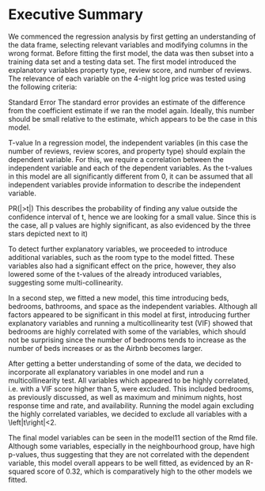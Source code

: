 # Executive Summary

We commenced the regression analysis by first getting an understanding of the data frame, selecting relevant variables and modifying columns in the wrong format. Before fitting the first model, the data was then subset into a training data set and a testing data set. The first model introduced the explanatory variables property type, review score, and number of reviews. The relevance of each variable on the 4-night log price was tested using the following criteria: 

Standard Error
The standard error provides an estimate of the difference from the coefficient estimate if we ran the model again. Ideally, this number should be small relative to the estimate, which appears to be the case in this model. 

T-value
In a regression model, the independent variables (in this case the number of reviews, review scores, and property type) should explain the dependent variable. For this, we require a correlation between the independent variable and each of the dependent variables. As the t-values in this model are all significantly different from 0, it can be assumed that all independent variables provide information to describe the independent variable. 

PR(|>t|)
This describes the probability of finding any value outside the confidence interval of t, hence we are looking for a small value. Since this is the case, all p values are highly significant, as also evidenced by the three stars depicted next to it)

To detect further explanatory variables, we proceeded to introduce additional variables, such as the room type to the model fitted. These variables also had a significant effect on the price, however, they also lowered some of the t-values of the already introduced variables, suggesting some multi-collinearity.

In a second step, we fitted a new model, this time introducing beds, bedrooms, bathrooms, and space as the independent variables. Although all factors appeared to be significant in this model at first, introducing further explanatory variables and running a multicollinearity test (VIF) showed that bedrooms are highly correlated with some of the variables, which should not be surprising since the number of bedrooms tends to increase as the number of beds increases or as the Airbnb becomes larger. 

After getting a better understanding of some of the data, we decided to incorporate all explanatory variables in one model and run a multicollinearity test. All variables which appeared to be highly correlated, i.e. with a VIF score higher than 5, were excluded. This included bedrooms, as previously discussed, as well as maximum and minimum nights, host response time and rate, and availability. Running the model again excluding the highly correlated variables, we decided to exclude all variables with a \left|t\right|<2. 

The final model variables can be seen in the model11 section of the Rmd file. Although some variables, especially in the neighbourhood group, have high p-values, thus suggesting that they are not correlated with the dependent variable, this model overall appears to be well fitted, as evidenced by an R-squared score of 0.32, which is comparatively high to the other models we fitted. 
